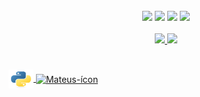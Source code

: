 <br>
  <div align="center">
  <a href = "mailto:mateusmenezes1997@gmail.com"><img src="https://img.shields.io/badge/-Gmail-%23333?style=for-the-badge&logo=gmail&logoColor=red" target="_blank"></a>
  <a href="https://www.linkedin.com/in/mateus-menezes-17613b229" target="_blank"><img src="https://img.shields.io/badge/-LinkedIn-%230077B5?style=for-the-badge&logo=linkedin&logoColor=white" target="_blank"></a>
  <a href="https://api.whatsapp.com/send?phone=5531971159656" target="_blank"><img src="https://img.shields.io/badge/WhatsApp-25D366?style=for-the-badge&logo=whatsapp&logoColor=white" target="_blank"></a>
  <a href="https://discord.com/channels/Mateus%20Menezes#2857" target="_blank"><img src="https://img.shields.io/badge/Discord-7289DA?style=for-the-badge&logo=discord&logoColor=white" target="_blank"></a>
  </div>
<br>

<div align="center">
  <a href="https://github.com/Mat3usCod3">
  <img height="180em" src="https://github-readme-stats.vercel.app/api?username=Mat3usCod3&show_icons=true&theme=dark&include_all_commits=true&count_private=true"/>
  <img height="180em" src="https://github-readme-stats.vercel.app/api/top-langs/?username=Mat3usCod3&layout=compact&langs_count=7&theme=dark"/>
</div>
 
 
<div style="display: inline_block">
    <h1></h1>
   <img align="center" alt="Mateus-ícon" height="30" width="40" src="https://raw.githubusercontent.com/devicons/devicon/master/icons/python/python-original.svg">
    <img align="center" alt="Mateus-ícon" height="40" width="50" src="https://cdn.jsdelivr.net/gh/devicons/devicon/icons/mysql/mysql-original-wordmark.svg">
<!--    
 <img align="center" alt="Mateus-ícon" height="40" width="50" src="https://cdn.jsdelivr.net/gh/devicons/devicon/icons/postgresql/postgresql-original-wordmark.svg">
    <img align="center" alt="Mateus-ícon" height="30" width="40" src="https://raw.githubusercontent.com/devicons/devicon/master/icons/javascript/javascript-plain.svg">
    <img align="center" alt="Mateus-ícon" height="30" width="40" src="https://raw.githubusercontent.com/devicons/devicon/master/icons/html5/html5-original.svg">
    <img align="center" alt="Mateus-ícon" height="30" width="40" src="https://raw.githubusercontent.com/devicons/devicon/master/icons/css3/css3-original.svg">
-->
 </div>
   
   
  




  
  










